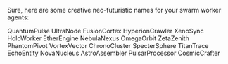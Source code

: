 Sure, here are some creative neo-futuristic names for your swarm worker agents:

QuantumPulse
UltraNode
FusionCortex
HyperionCrawler
XenoSync
HoloWorker
EtherEngine
NebulaNexus
OmegaOrbit
ZetaZenith
PhantomPivot
VortexVector
ChronoCluster
SpecterSphere
TitanTrace
EchoEntity
NovaNucleus
AstroAssembler
PulsarProcessor
CosmicCrafter
